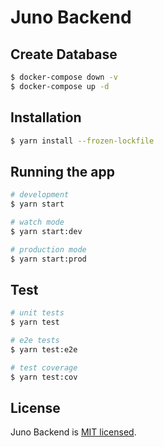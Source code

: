 # Juno Backend

## Create Database
```sh
$ docker-compose down -v
$ docker-compose up -d  
```

## Installation

```sh
$ yarn install --frozen-lockfile
```

## Running the app

```sh
# development
$ yarn start

# watch mode
$ yarn start:dev

# production mode
$ yarn start:prod
```

## Test

```sh
# unit tests
$ yarn test

# e2e tests
$ yarn test:e2e

# test coverage
$ yarn test:cov
```

## License

Juno Backend is [MIT licensed](LICENSE).
